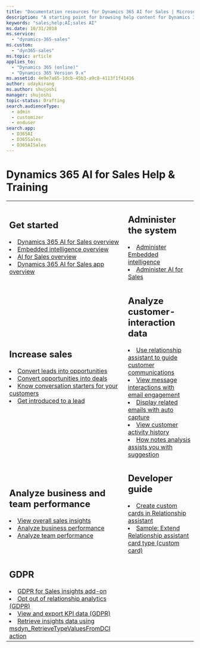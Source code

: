```yaml
---
title: "Documentation resources for Dynamics 365 AI for Sales | Microsoft Docs"
description: "A starting point for browsing help content for Dynamics 365 AI for Sales."
keywords: "sales;help;AI;sales AI"
ms.date: 10/31/2018
ms.service: 
  - "dynamics-365-sales"
ms.custom: 
  - "dyn365-sales"
ms.topic: article
applies_to: 
  - "Dynamics 365 (online)"
  - "Dynamics 365 Version 9.x"
ms.assetid: 4e9e7a65-1dcb-45b3-a9c8-4113f1f41416
author: udaykirang
ms.author: shujoshi
manager: shujoshi
topic-status: Drafting
search.audienceType: 
  - admin
  - customizer
  - enduser
search.app: 
  - D365AI
  - D365Sales
  - D365AISales
---
```


# Dynamics 365 AI for Sales Help & Training

<table>
<tr><td>
<h2>Get started</h2>
<li><a href="overview.md" data-raw-source="[Overview](overview.md)">Dynamics 365 AI for Sales overview</a></li>
<li><a href="embedded-intelligence.md" data-raw-source="[Embedded intelligence Overview](embedded-intelligence.md)">Embedded intelligence overview</a></li>
<li><a href="sales-insights-addon.md" data-raw-source="[AI for Sales overview](sales-insights-addon.md)">AI for Sales overview</a></li>
<li><a href="dynamics365-ai-sales-app.md" data-raw-source="[Dynamics 365 AI for Sales app overview](dynamics365-ai-sales-app.md)">Dynamics 365 AI for Sales app overview</a></li>
</td><td>
<h2>Administer the system</h2>
<li><a href="configure-enable-embedded-intelligence.md" data-raw-source="[Administer Embedded intelligence](configure-enable-embedded-intelligence.md)">Administer Embedded intelligence</a></li>
<li><a href="configure-enable-sales-insights-addon.md" data-raw-source="[Administer AI for Sales](configure-enable-sales-insights-addon.md)">Administer AI for Sales</a></li>
</td></tr>
<tr><td>
<h2>Increase sales</h2>
<li><a href="work-predictive-lead-scoring.md" data-raw-source="[Convert leads into opportunities](work-predictive-lead-scoring.md)">Convert leads into opportunities</a></li>
<li><a href="work-predictive-opportunity-scoring.md" data-raw-source="[Convert opportunities into deals](work-predictive-opportunity-scoring.md)">Convert opportunities into deals</a></li>
<li><a href="talking-points.md" data-raw-source="[Know conversation starters for your customers](talking-points.md)">Know conversation starters for your customers</a></li>
<li><a href="who-knows-whom.md" data-raw-source="[Get introduced to a lead](who-knows-whom.md)">Get introduced to a lead</a></li>
</td><td>
<h2>Analyze customer-interaction data</h2>
<li><a href="relationship-assistant.md" data-raw-source="[Use relationship assistant to guide customer communications](relationship-assistant.md)">Use relationship assistant to guide customer communications</a></li>
<li><a href="email-engagement.md" data-raw-source="[View message interactions with email engagement](email-engagement.md)">View message interactions with email engagement</a></li>
<li><a href="auto-capture.md" data-raw-source="[Display related emails with auto capture](auto-capture.md)">Display related emails with auto capture</a></li>
<li><a href="relationship-analytics.md" data-raw-source="[View customer activity history with relationship analytics](relationship-analytics.md)">View customer activity history</a></li>
<li><a href="notes-analysis.md" data-raw-source="[How notes analysis assists you with suggestion](notes-analysis.md)">How notes analysis assists you with suggestion</a></li>
</td></tr>
<tr>
<td>
<h2>Analyze business and team performance</h2>
<li><a href="d365-ai-overview.md" data-raw-source="[View overall sales insights](d365-ai-overview.md)">View overall sales insights</a></li>
<li><a href="d365-ai-business-performance.md" data-raw-source="[Analyze business performance](d365-ai-business-performance.md)">Analyze business performance</a></li>
<li><a href="d365-ai-team-performance.md" data-raw-source="[Analyze team performance)](d365-ai-team-performance.md)">Analyze team performance</a></li>
</td>
<td>
<h2>Developer guide</h2>
<li><a href="extend-relationship-assistant-card.md" data-raw-source="[Create custom cards in Relationship assistant](extend-relationship-assistant-card.md)">Create custom cards in Relationship assistant</a></li>
<li><a href="sample-extend-relationship-assistant-card-type.md" data-raw-source="[Sample: Extend Relationship assistant card type (custom card)](sample-extend-relationship-assistant-card-type.md)">Sample: Extend Relationship assistant card type (custom card)</a></li>
</td>
<tr><td>
<h2>GDPR</h2>
<li><a href="embedded-intelligence-gdpr.md" data-raw-source="[GDPR for Sales insights add-on](embedded-intelligence-gdpr.md)">GDPR for Sales insights add-on</a></li>
<li><a href="optout-relationship-analytics-gdpr.md" data-raw-source="[Opt out of relationship analytics (GDPR)](optout-relationship-analytics-gdpr.md)">Opt out of relationship analytics (GDPR)</a></li>
<li><a href="view-export-KPI-data-gdpr.md" data-raw-source="[View and export KPI data (GDPR)](view-export-KPI-data-gdpr.md)">View and export KPI data (GDPR)</a></li>
<li><a href="retrieve-insights-data-msdyn-RetrieveTypeValuesFromDCI.md" data-raw-source="[Retrieve insights data using msdyn_RetrieveTypeValuesFromDCI action](retrieve-insights-data-msdyn-RetrieveTypeValuesFromDCI.md)">Retrieve insights data using msdyn_RetrieveTypeValuesFromDCI action</a></li>
</td></tr>
</table>
